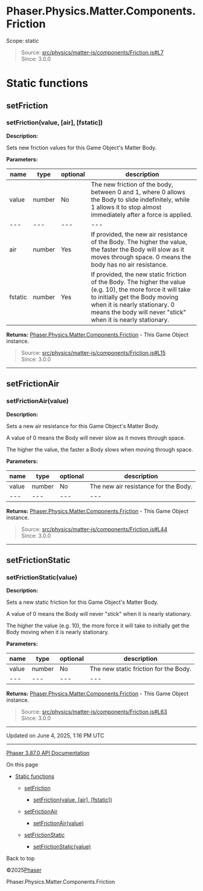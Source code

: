 # Phaser.Physics.Matter.Components.Friction

Scope:
static

> Source: [src/physics/matter-js/components/Friction.js#L7](https://github.com/phaserjs/phaser/blob/v3.87.0/src/physics/matter-js/components/Friction.js#L7)  
> Since: 3.0.0

# Static functions

## setFriction

### <instance> setFriction(value, [air], [fstatic])

**Description:**

Sets new friction values for this Game Object's Matter Body.

**Parameters:**

| name | type | optional | description |
| --- | --- | --- | --- |
| value | number | No | The new friction of the body, between 0 and 1, where 0 allows the Body to slide indefinitely, while 1 allows it to stop almost immediately after a force is applied. |
| --- | --- | --- | --- |
| air | number | Yes | If provided, the new air resistance of the Body. The higher the value, the faster the Body will slow as it moves through space. 0 means the body has no air resistance. |
| fstatic | number | Yes | If provided, the new static friction of the Body. The higher the value (e.g. 10), the more force it will take to initially get the Body moving when it is nearly stationary. 0 means the body will never "stick" when it is nearly stationary. |

**Returns:** [Phaser.Physics.Matter.Components.Friction](physics-matter-components-friction.md) - This Game Object instance.

> Source: [src/physics/matter-js/components/Friction.js#L15](https://github.com/phaserjs/phaser/blob/v3.87.0/src/physics/matter-js/components/Friction.js#L15)  
> Since: 3.0.0

---

## setFrictionAir

### <instance> setFrictionAir(value)

**Description:**

Sets a new air resistance for this Game Object's Matter Body.

A value of 0 means the Body will never slow as it moves through space.

The higher the value, the faster a Body slows when moving through space.

**Parameters:**

| name | type | optional | description |
| --- | --- | --- | --- |
| value | number | No | The new air resistance for the Body. |
| --- | --- | --- | --- |

**Returns:** [Phaser.Physics.Matter.Components.Friction](physics-matter-components-friction.md) - This Game Object instance.

> Source: [src/physics/matter-js/components/Friction.js#L44](https://github.com/phaserjs/phaser/blob/v3.87.0/src/physics/matter-js/components/Friction.js#L44)  
> Since: 3.0.0

---

## setFrictionStatic

### <instance> setFrictionStatic(value)

**Description:**

Sets a new static friction for this Game Object's Matter Body.

A value of 0 means the Body will never "stick" when it is nearly stationary.

The higher the value (e.g. 10), the more force it will take to initially get the Body moving when it is nearly stationary.

**Parameters:**

| name | type | optional | description |
| --- | --- | --- | --- |
| value | number | No | The new static friction for the Body. |
| --- | --- | --- | --- |

**Returns:** [Phaser.Physics.Matter.Components.Friction](physics-matter-components-friction.md) - This Game Object instance.

> Source: [src/physics/matter-js/components/Friction.js#L63](https://github.com/phaserjs/phaser/blob/v3.87.0/src/physics/matter-js/components/Friction.js#L63)  
> Since: 3.0.0

---

Updated on June 4, 2025, 1:16 PM UTC

---

[Phaser 3.87.0 API Documentation](../../index.md)

On this page

* [Static functions](#static-functions)

  + [setFriction](#setfriction)

    - [<instance> setFriction(value, [air], [fstatic])](#instance-setfrictionvalue-air-fstatic)
  + [setFrictionAir](#setfrictionair)

    - [<instance> setFrictionAir(value)](#instance-setfrictionairvalue)
  + [setFrictionStatic](#setfrictionstatic)

    - [<instance> setFrictionStatic(value)](#instance-setfrictionstaticvalue)

Back to top

©2025[Phaser](https://docs.phaser.io)



Phaser.Physics.Matter.Components.Friction